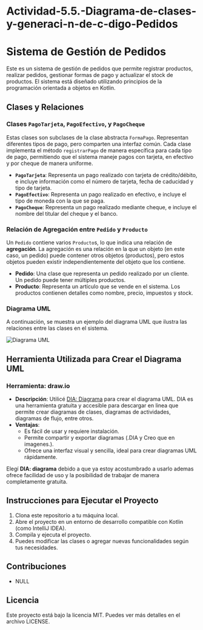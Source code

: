 # Actividad-5.5.-Diagrama-de-clases-y-generaci-n-de-c-digo-Pedidos

# Sistema de Gestión de Pedidos

Este es un sistema de gestión de pedidos que permite registrar productos, realizar pedidos, gestionar formas de pago y actualizar el stock de productos. El sistema está diseñado utilizando principios de la programación orientada a objetos en Kotlin.

## Clases y Relaciones

### Clases `PagoTarjeta`, `PagoEfectivo`, y `PagoCheque`

Estas clases son subclases de la clase abstracta `FormaPago`. Representan diferentes tipos de pago, pero comparten una interfaz común. Cada clase implementa el método `registrarPago` de manera específica para cada tipo de pago, permitiendo que el sistema maneje pagos con tarjeta, en efectivo y por cheque de manera uniforme.

- **`PagoTarjeta`**: Representa un pago realizado con tarjeta de crédito/débito, e incluye información como el número de tarjeta, fecha de caducidad y tipo de tarjeta.
- **`PagoEfectivo`**: Representa un pago realizado en efectivo, e incluye el tipo de moneda con la que se paga.
- **`PagoCheque`**: Representa un pago realizado mediante cheque, e incluye el nombre del titular del cheque y el banco.

### Relación de Agregación entre `Pedido` y `Producto`

Un `Pedido` contiene varios `Producto`s, lo que indica una relación de **agregación**. La agregación es una relación en la que un objeto (en este caso, un pedido) puede contener otros objetos (productos), pero estos objetos pueden existir independientemente del objeto que los contiene.

- **Pedido**: Una clase que representa un pedido realizado por un cliente. Un pedido puede tener múltiples productos.
- **Producto**: Representa un artículo que se vende en el sistema. Los productos contienen detalles como nombre, precio, impuestos y stock.

### Diagrama UML

A continuación, se muestra un ejemplo del diagrama UML que ilustra las relaciones entre las clases en el sistema.

![Diagrama UML](Actividad-5.5.-Diagrama-de-clases-y-generaci-n-de-c-digo-Pedidos\images\Dgrama.png)

## Herramienta Utilizada para Crear el Diagrama UML

### **Herramienta: draw.io**

- **Descripción**: Utilicé [DIA: Diagrama](http://dia-installer.de/index.html.es) para crear el diagrama UML. DIA es una herramienta gratuita y accesible para descargar en linea que permite crear diagramas de clases, diagramas de actividades, diagramas de flujo, entre otros. 
- **Ventajas**: 
  - Es fácil de usar y requiere instalación.
  - Permite compartir y exportar diagramas (.DIA y Creo que en imagenes.).
  - Ofrece una interfaz visual y sencilla, ideal para crear diagramas UML rápidamente.


Elegí **DIA: diagrama** debido a que ya estoy acostumbrado a usarlo ademas ofrece facilidad de uso y la posibilidad de trabajar de manera completamente gratuita.

## Instrucciones para Ejecutar el Proyecto

1. Clona este repositorio a tu máquina local.
2. Abre el proyecto en un entorno de desarrollo compatible con Kotlin (como IntelliJ IDEA).
3. Compila y ejecuta el proyecto.
4. Puedes modificar las clases o agregar nuevas funcionalidades según tus necesidades.

## Contribuciones

- NULL

## Licencia

Este proyecto está bajo la licencia MIT. Puedes ver más detalles en el archivo LICENSE.

